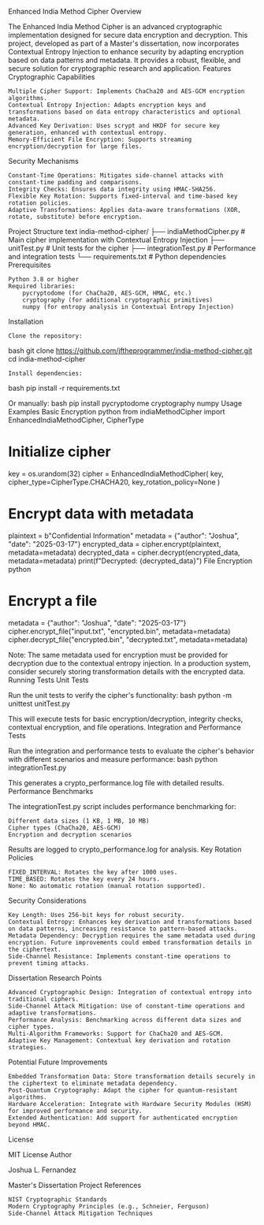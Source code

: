 Enhanced India Method Cipher
Overview

The Enhanced India Method Cipher is an advanced cryptographic implementation designed for secure data encryption and decryption. This project, developed as part of a Master's dissertation, now incorporates Contextual Entropy Injection to enhance security by adapting encryption based on data patterns and metadata. It provides a robust, flexible, and secure solution for cryptographic research and application.
Features
Cryptographic Capabilities

    Multiple Cipher Support: Implements ChaCha20 and AES-GCM encryption algorithms.
    Contextual Entropy Injection: Adapts encryption keys and transformations based on data entropy characteristics and optional metadata.
    Advanced Key Derivation: Uses scrypt and HKDF for secure key generation, enhanced with contextual entropy.
    Memory-Efficient File Encryption: Supports streaming encryption/decryption for large files.

Security Mechanisms

    Constant-Time Operations: Mitigates side-channel attacks with constant-time padding and comparisons.
    Integrity Checks: Ensures data integrity using HMAC-SHA256.
    Flexible Key Rotation: Supports fixed-interval and time-based key rotation policies.
    Adaptive Transformations: Applies data-aware transformations (XOR, rotate, substitute) before encryption.

Project Structure
text
india-method-cipher/
├── indiaMethodCipher.py   # Main cipher implementation with Contextual Entropy Injection
├── unitTest.py            # Unit tests for the cipher
├── integrationTest.py     # Performance and integration tests
└── requirements.txt       # Python dependencies
Prerequisites

    Python 3.8 or higher
    Required libraries:
        pycryptodome (for ChaCha20, AES-GCM, HMAC, etc.)
        cryptography (for additional cryptographic primitives)
        numpy (for entropy analysis in Contextual Entropy Injection)

Installation

    Clone the repository:

bash
git clone https://github.com/jftheprogrammer/india-method-cipher.git
cd india-method-cipher

    Install dependencies:

bash
pip install -r requirements.txt

Or manually:
bash
pip install pycryptodome cryptography numpy
Usage Examples
Basic Encryption
python
from indiaMethodCipher import EnhancedIndiaMethodCipher, CipherType

# Initialize cipher
key = os.urandom(32)
cipher = EnhancedIndiaMethodCipher(
    key,
    cipher_type=CipherType.CHACHA20,
    key_rotation_policy=None
)

# Encrypt data with metadata
plaintext = b"Confidential Information"
metadata = {"author": "Joshua", "date": "2025-03-17"}
encrypted_data = cipher.encrypt(plaintext, metadata=metadata)
decrypted_data = cipher.decrypt(encrypted_data, metadata=metadata)
print(f"Decrypted: {decrypted_data}")
File Encryption
python
# Encrypt a file
metadata = {"author": "Joshua", "date": "2025-03-17"}
cipher.encrypt_file("input.txt", "encrypted.bin", metadata=metadata)
cipher.decrypt_file("encrypted.bin", "decrypted.txt", metadata=metadata)

Note: The same metadata used for encryption must be provided for decryption due to the contextual entropy injection. In a production system, consider securely storing transformation details with the encrypted data.
Running Tests
Unit Tests

Run the unit tests to verify the cipher's functionality:
bash
python -m unittest unitTest.py

This will execute tests for basic encryption/decryption, integrity checks, contextual encryption, and file operations.
Integration and Performance Tests

Run the integration and performance tests to evaluate the cipher's behavior with different scenarios and measure performance:
bash
python integrationTest.py

This generates a crypto_performance.log file with detailed results.
Performance Benchmarks

The integrationTest.py script includes performance benchmarking for:

    Different data sizes (1 KB, 1 MB, 10 MB)
    Cipher types (ChaCha20, AES-GCM)
    Encryption and decryption scenarios

Results are logged to crypto_performance.log for analysis.
Key Rotation Policies

    FIXED_INTERVAL: Rotates the key after 1000 uses.
    TIME_BASED: Rotates the key every 24 hours.
    None: No automatic rotation (manual rotation supported).

Security Considerations

    Key Length: Uses 256-bit keys for robust security.
    Contextual Entropy: Enhances key derivation and transformations based on data patterns, increasing resistance to pattern-based attacks.
    Metadata Dependency: Decryption requires the same metadata used during encryption. Future improvements could embed transformation details in the ciphertext.
    Side-Channel Resistance: Implements constant-time operations to prevent timing attacks.

Dissertation Research Points

    Advanced Cryptographic Design: Integration of contextual entropy into traditional ciphers.
    Side-Channel Attack Mitigation: Use of constant-time operations and adaptive transformations.
    Performance Analysis: Benchmarking across different data sizes and cipher types.
    Multi-Algorithm Frameworks: Support for ChaCha20 and AES-GCM.
    Adaptive Key Management: Contextual key derivation and rotation strategies.

Potential Future Improvements

    Embedded Transformation Data: Store transformation details securely in the ciphertext to eliminate metadata dependency.
    Post-Quantum Cryptography: Adapt the cipher for quantum-resistant algorithms.
    Hardware Acceleration: Integrate with Hardware Security Modules (HSM) for improved performance and security.
    Extended Authentication: Add support for authenticated encryption beyond HMAC.

License

MIT License
Author

Joshua L. Fernandez

Master's Dissertation Project
References

    NIST Cryptographic Standards
    Modern Cryptography Principles (e.g., Schneier, Ferguson)
    Side-Channel Attack Mitigation Techniques
